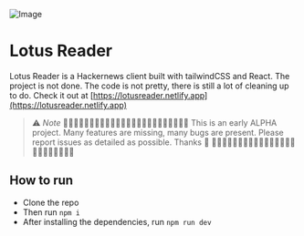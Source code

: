 ![Image](https://i.ibb.co/Dz2WG8C/Lotus-Reader-Banner.png)
# Lotus Reader
Lotus Reader is a Hackernews client built with tailwindCSS and React.
The project is not done. The code is not pretty, there is still a lot of cleaning up to do. Check it out at [https://lotusreader.netlify.app](https://lotusreader.netlify.app)

> ⚠️ *Note*
> 🚧🚧🚧🚧🚧🚧🚧🚧🚧🚧🚧🚧🚧🚧🚧🚧🚧🚧🚧🚧🚧🚧🚧🚧
> This is an early ALPHA project. Many features are missing, many bugs are present. Please report issues as detailed as possible. Thanks 🙏
> 🚧🚧🚧🚧🚧🚧🚧🚧🚧🚧🚧🚧🚧🚧🚧🚧🚧🚧🚧🚧🚧🚧🚧🚧

## How to run
- Clone the repo
- Then run `npm i`
- After installing the dependencies, run `npm run dev`
